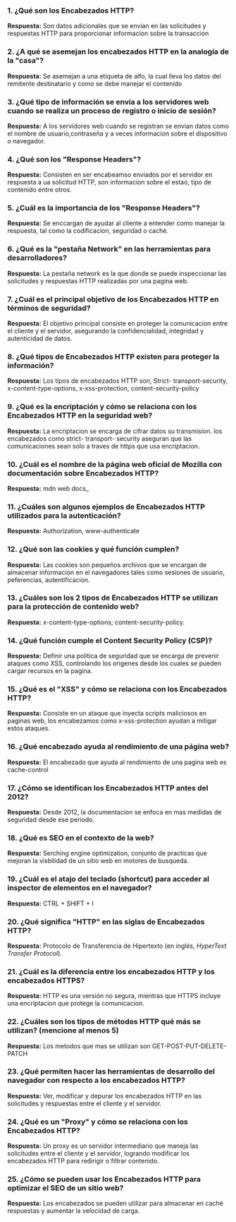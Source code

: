 
### 1. ¿Qué son los Encabezados HTTP? ###

**Respuesta:** Son datos adicionales que se envian en las solicitudes y respuestas HTTP para proporcionar informacion sobre la transaccion

### 2. ¿A qué se asemejan los encabezados HTTP en la analogía de la "casa"? ###

**Respuesta:** Se asemejan a una etiqueta de alfo, la cual lleva los datos del remitente destinatario y como se debe manejar el contenido

### 3. ¿Qué tipo de información se envía a los servidores web cuando se realiza un proceso de registro o inicio de sesión? ###

**Respuesta:** A los servidores web cuando se registran se envian datos como el nombre de usuario,contraseña y a veces informacion sobre el dispositivo o navegador.

### 4. ¿Qué son los "Response Headers"? ###

**Respuesta:** Consisten en ser encabeamso enviados por el servidor en respuesta a ua solicitud HTTP, son informacion sobre el estao, tipo de contenido entre otros.

### 5. ¿Cuál es la importancia de los "Response Headers"? ###

**Respuesta:** Se enccargan de ayudar al cliente a entender como manejar la respuesta, tal como la codificacion, seguridad o caché.

### 6. ¿Qué es la "pestaña Network" en las herramientas para desarrolladores? ###

**Respuesta:** La pestaña network es la que donde se puede inspeccionar las solicitudes y respuestas HTTP realizadas por una pagina web.

### 7. ¿Cuál es el principal objetivo de los Encabezados HTTP en términos de seguridad? ###

**Respuesta:** El objetivo principal consiste en proteger la comunicacion entre el cliente y el servidor, asegurando la confidencialidad, integridad y autenticidad de datos.

### 8. ¿Qué tipos de Encabezados HTTP existen para proteger la información? ###

**Respuesta:** Los tipos de encabezados HTTP son, Strict- transport-security, x-content-type-options, x-xss-protection, content-security-policy

### 9. ¿Qué es la encriptación y cómo se relaciona con los Encabezados HTTP en la seguridad web? ###

**Respuesta:** La encriptacion se encarga de cifrar datos su transmision. los encabezados como strict- transport- security aseguran que las comunicaciones sean solo a traves de https que usa encriptacion.

### 10. ¿Cuál es el nombre de la página web oficial de Mozilla con documentación sobre Encabezados HTTP? ###

**Respuesta:** mdn web docs_

### 11. ¿Cuáles son algunos ejemplos de Encabezados HTTP utilizados para la autenticación? ###

**Respuesta:** Authorization, www-authenticate

### 12. ¿Qué son las cookies y qué función cumplen? ###

**Respuesta:** Las cookies son pequeños archivos que se encargan de almacenar informacion en el navegadores tales como sesiones de usuario, peferencias, autentificacion.

### 13. ¿Cuáles son los 2 tipos de Encabezados HTTP se utilizan para la protección de contenido web? ###

**Respuesta:** x-content-type-options; content-security-policy.

### 14. ¿Qué función cumple el Content Security Policy (CSP)? ###

**Respuesta:** Definir una politica de seguridad que se encarga de prevenir ataques como XSS, controlando los origenes desde los cuales se pueden cargar recursos en la pagina.

### 15. ¿Qué es el "XSS" y cómo se relaciona con los Encabezados HTTP? ###

**Respuesta:** Consiste en un ataque que inyecta scripts maliciosos en paginas web, los encabezamos como x-xss-protection ayudan a mitigar estos ataques.

### 16. ¿Qué encabezado ayuda al rendimiento de una página web? ###

**Respuesta:** El encabezado que ayuda al rendimiento de una pagina web es cache-control

### 17. ¿Cómo se identifican los Encabezados HTTP antes del 2012? ###

**Respuesta:** Desde 2012, la documentacion se enfoca en mas medidas de seguridad desde ese periodo.

### 18. ¿Qué es SEO en el contexto de la web? ###

**Respuesta:** Serching engine optimization, conjunto de practicas que mejoran la visbilidad de un sitio web en motores de busqueda.

### 19. ¿Cuál es el atajo del teclado (shortcut) para acceder al inspector de elementos en el navegador? ###

**Respuesta:** CTRL + SHIFT + I

### 20. ¿Qué significa "HTTP" en las siglas de Encabezados HTTP? ###

**Respuesta:** Protocolo de Transferencia de Hipertexto (en inglés, *HyperText Transfer Protocol*).

### 21. ¿Cuál es la diferencia entre los encabezados HTTP y los encabezados HTTPS? ###

**Respuesta:** HTTP es una versión no segura, mientras que HTTPS incluye una encriptacion que protege la comunicacion.

### 22. ¿Cuáles son los tipos de métodos HTTP qué más se utilizan? (mencione al menos 5) ###

**Respuesta:** Los metodos que mas se utilizan son GET-POST-PUT-DELETE-PATCH

### 23. ¿Qué permiten hacer las herramientas de desarrollo del navegador con respecto a los encabezados HTTP? ###

**Respuesta:** Ver, modificar y depurar los encabezados HTTP en las solicitudes y respuestas entre el cliente y el servidor.

### 24. ¿Qué es un "Proxy" y cómo se relaciona con los Encabezados HTTP? ###

**Respuesta:** Un proxy es un servidor intermediario que maneja las solicitudes entre el cliente y el servidor, logrando modificar los encabezados HTTP para redirigir o filtrar contenido.

### 25. ¿Cómo se pueden usar los Encabezados HTTP para optimizar el SEO de un sitio web? ###

**Respuesta:** Los encabezados se pueden utilizar para almacenar en caché respuestas y aumentar la velocidad de carga.
